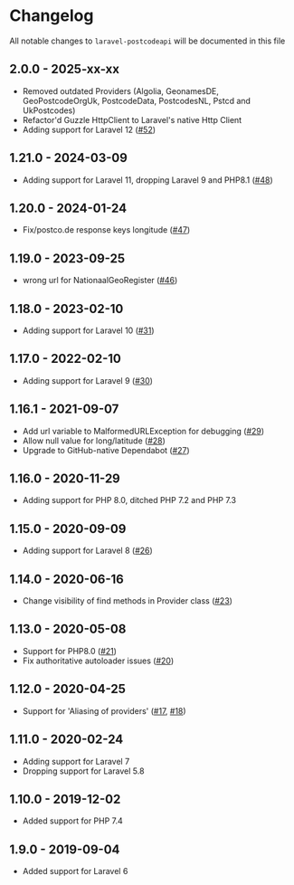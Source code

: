 # Changelog

All notable changes to `laravel-postcodeapi` will be documented in this file

## 2.0.0 - 2025-xx-xx

- Removed outdated Providers (Algolia, GeonamesDE, GeoPostcodeOrgUk, PostcodeData, PostcodesNL, Pstcd and UkPostcodes)
- Refactor'd Guzzle HttpClient to Laravel's native Http Client
- Adding support for Laravel 12 ([#52](https://github.com/nickurt/laravel-postcodeapi/issues/52))

## 1.21.0 - 2024-03-09

- Adding support for Laravel 11, dropping Laravel 9 and PHP8.1 ([#48](https://github.com/nickurt/laravel-postcodeapi/pull/48))

## 1.20.0 - 2024-01-24

- Fix/postco.de response keys longitude ([#47](https://github.com/nickurt/laravel-postcodeapi/issues/47))

## 1.19.0 - 2023-09-25

- wrong url for NationaalGeoRegister ([#46](https://github.com/nickurt/laravel-postcodeapi/issues/46))

## 1.18.0 - 2023-02-10

- Adding support for Laravel 10 ([#31](https://github.com/nickurt/laravel-postcodeapi/pull/31))

## 1.17.0 - 2022-02-10

- Adding support for Laravel 9 ([#30](https://github.com/nickurt/laravel-postcodeapi/pull/30))

## 1.16.1 - 2021-09-07

- Add url variable to MalformedURLException for debugging ([#29](https://github.com/nickurt/laravel-postcodeapi/pull/29))
- Allow null value for long/latitude ([#28](https://github.com/nickurt/laravel-postcodeapi/pull/28))
- Upgrade to GitHub-native Dependabot ([#27](https://github.com/nickurt/laravel-postcodeapi/pull/27))

## 1.16.0 - 2020-11-29

- Adding support for PHP 8.0, ditched PHP 7.2 and PHP 7.3

## 1.15.0 - 2020-09-09

- Adding support for Laravel 8 ([#26](https://github.com/nickurt/laravel-postcodeapi/pull/26))

## 1.14.0 - 2020-06-16

- Change visibility of find methods in Provider class ([#23](https://github.com/nickurt/laravel-postcodeapi/pull/23))

## 1.13.0 - 2020-05-08

- Support for PHP8.0 ([#21](https://github.com/nickurt/laravel-postcodeapi/pull/21))
- Fix authoritative autoloader issues ([#20](https://github.com/nickurt/laravel-postcodeapi/pull/20))

## 1.12.0 - 2020-04-25

- Support for 'Aliasing of providers' ([#17](https://github.com/nickurt/laravel-postcodeapi/issues/17), [#18](https://github.com/nickurt/laravel-postcodeapi/pull/18))

## 1.11.0 - 2020-02-24

- Adding support for Laravel 7
- Dropping support for Laravel 5.8

## 1.10.0 - 2019-12-02

- Added support for PHP 7.4

## 1.9.0 - 2019-09-04

- Added support for Laravel 6
